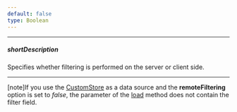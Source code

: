 ```yaml
---
default: false
type: Boolean
---
```

---
##### shortDescription
Specifies whether filtering is performed on the server or client side.

---
[note]If you use the [CustomStore](/api-reference/30%20Data%20Layer/CustomStore '/Documentation/ApiReference/Data_Layer/CustomStore/') as a data source and the **remoteFiltering** option is set to *false*, the parameter of the [load](/api-reference/30%20Data%20Layer/Store/3%20Methods/load(options).md '/Documentation/ApiReference/Data_Layer/CustomStore/Methods/#loadoptions') method does not contain the filter field.